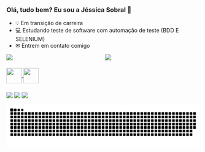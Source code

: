### Olá, tudo bem? Eu sou a Jéssica Sobral 👋

- 💡 Em transição de carreira
- 💻 Estudando teste de software com automação de teste (BDD E SELENIUM) 
- ✉ Entrem em contato comigo

<div align="center">
  <a href="https://github.com/JessicaSoobral">
  <span style="margin-left: 10px;">
    <img height="170em" src="https://github-readme-stats.vercel.app/api?username=JessicaSoobral&show_icons=true&theme=radical&include_all_commits=true&count_private=true"/>
  </span>
  <span style="float:left">
    <img height="170em" src="https://github-readme-stats.vercel.app/api/top-langs/?username=JessicaSoobral&layout=compact&langs_count=7&theme=radical"/>
  </span>
</div>

  <div style="display: inline_bock"><br>
  
<img align="center" height="40" width="40" src="https://cdn.jsdelivr.net/gh/devicons/devicon/icons/cucumber/cucumber-plain.svg" />
<img align="center" height="40" width="40" src="https://cdn.jsdelivr.net/gh/devicons/devicon/icons/java/java-original-wordmark.svg" />
    

  </div>
  
 ###  
  
  <div>
  <a href="https://www.linkedin.com/in/jessicasobral/" target="_blank"><img src="https://img.shields.io/badge/-LinkedIn-%230077B5?style=for-the-badge&logo=linkedin&logoColor=white" target="_blank"></a>   
  <a href="https://www.instagram.com/jessica.soobral/" target="_blank"><img src="https://img.shields.io/badge/-Instagram-%23E4405F?style=for-the-badge&logo=instagram&logoColor=white" target="_blank"></a>        
  <a href = "mailto:jessica.feerreira@gmail.com"><img src="https://img.shields.io/badge/-Gmail-%23333?style=for-the-badge&logo=gmail&logoColor=white" target="_blank"></a>
    
   ![Snake animation](https://github.com/JessicaSoobral/JessicaSoobral/blob/output/github-contribution-grid-snake.svg)
    
  </div>
